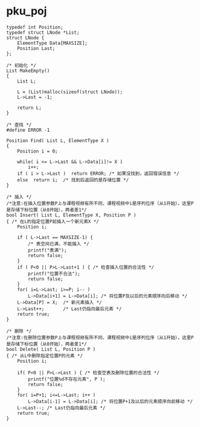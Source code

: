 # pku_poj
    typedef int Position;
    typedef struct LNode *List;
    struct LNode {
        ElementType Data[MAXSIZE];
        Position Last;
    };
     
    /* 初始化 */
    List MakeEmpty()
    {
        List L;
     
        L = (List)malloc(sizeof(struct LNode));
        L->Last = -1;
     
        return L;
    }
     
    /* 查找 */
    #define ERROR -1
     
    Position Find( List L, ElementType X )
    {
        Position i = 0;
     
        while( i <= L->Last && L->Data[i]!= X )
            i++;
        if ( i > L->Last )  return ERROR; /* 如果没找到，返回错误信息 */
        else  return i;  /* 找到后返回的是存储位置 */
    }
     
    /* 插入 */
    /*注意:在插入位置参数P上与课程视频有所不同，课程视频中i是序列位序（从1开始），这里P是存储下标位置（从0开始），两者差1*/
    bool Insert( List L, ElementType X, Position P ) 
    { /* 在L的指定位置P前插入一个新元素X */
        Position i;
     
        if ( L->Last == MAXSIZE-1) {
            /* 表空间已满，不能插入 */
            printf("表满"); 
            return false; 
        }  
        if ( P<0 || P>L->Last+1 ) { /* 检查插入位置的合法性 */
            printf("位置不合法");
            return false; 
        } 
        for( i=L->Last; i>=P; i-- )
            L->Data[i+1] = L->Data[i]; /* 将位置P及以后的元素顺序向后移动 */
        L->Data[P] = X;  /* 新元素插入 */
        L->Last++;       /* Last仍指向最后元素 */
        return true; 
    } 
     
    /* 删除 */
    /*注意:在删除位置参数P上与课程视频有所不同，课程视频中i是序列位序（从1开始），这里P是存储下标位置（从0开始），两者差1*/
    bool Delete( List L, Position P )
    { /* 从L中删除指定位置P的元素 */
        Position i;
     
        if( P<0 || P>L->Last ) { /* 检查空表及删除位置的合法性 */
            printf("位置%d不存在元素", P ); 
            return false; 
        }
        for( i=P+1; i<=L->Last; i++ )
            L->Data[i-1] = L->Data[i]; /* 将位置P+1及以后的元素顺序向前移动 */
        L->Last--; /* Last仍指向最后元素 */
        return true;   
    }


